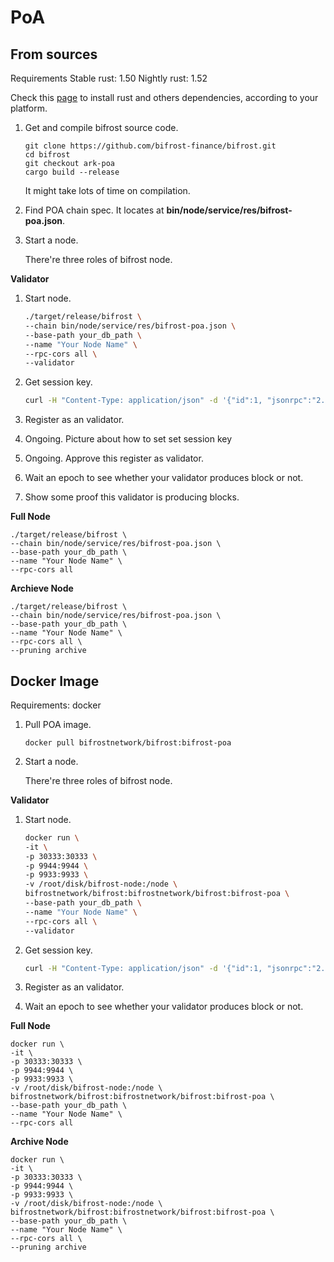 # PoA

## From sources

Requirements Stable rust: 1.50 Nightly rust: 1.52

Check this [page](https://substrate.dev/docs/en/knowledgebase/getting-started/) to install rust and others dependencies, according to your platform.

1. Get and compile bifrost source code.

   ```text
   git clone https://github.com/bifrost-finance/bifrost.git
   cd bifrost
   git checkout ark-poa
   cargo build --release
   ```

   It might take lots of time on compilation.

2. Find POA chain spec. It locates at **bin/node/service/res/bifrost-poa.json**.
3. Start a node.

   There're three roles of bifrost node.

**Validator**

1. Start node.

   ```bash
   ./target/release/bifrost \
   --chain bin/node/service/res/bifrost-poa.json \
   --base-path your_db_path \
   --name "Your Node Name" \
   --rpc-cors all \
   --validator
   ```

2. Get session key.

   ```bash
   curl -H "Content-Type: application/json" -d '{"id":1, "jsonrpc":"2.0", "method": "author_rotateKeys", "params":[]}' http://localhost:9933
   ```

3. Register as an validator.
4. Ongoing. Picture about how to set set session key
5. Ongoing. Approve this register as validator.
6. Wait an epoch to see whether your validator produces block or not.
7. Show some proof this validator is producing blocks.

**Full Node**

```text
./target/release/bifrost \
--chain bin/node/service/res/bifrost-poa.json \
--base-path your_db_path \
--name "Your Node Name" \
--rpc-cors all
```

**Archieve Node**

```text
./target/release/bifrost \
--chain bin/node/service/res/bifrost-poa.json \
--base-path your_db_path \
--name "Your Node Name" \
--rpc-cors all \
--pruning archive
```

## Docker Image

Requirements: docker

1. Pull POA image.

   ```text
   docker pull bifrostnetwork/bifrost:bifrost-poa
   ```

2. Start a node.

   There're three roles of bifrost node.

**Validator**

1. Start node.

   ```bash
   docker run \
   -it \
   -p 30333:30333 \
   -p 9944:9944 \
   -p 9933:9933 \
   -v /root/disk/bifrost-node:/node \
   bifrostnetwork/bifrost:bifrostnetwork/bifrost:bifrost-poa \
   --base-path your_db_path \
   --name "Your Node Name" \
   --rpc-cors all \
   --validator
   ```

2. Get session key.

   ```bash
   curl -H "Content-Type: application/json" -d '{"id":1, "jsonrpc":"2.0", "method": "author_rotateKeys", "params":[]}' http://localhost:9933
   ```

3. Register as an validator.
4. Wait an epoch to see whether your validator produces block or not.

**Full Node**

```text
docker run \
-it \
-p 30333:30333 \
-p 9944:9944 \
-p 9933:9933 \
-v /root/disk/bifrost-node:/node \
bifrostnetwork/bifrost:bifrostnetwork/bifrost:bifrost-poa \
--base-path your_db_path \
--name "Your Node Name" \
--rpc-cors all
```

**Archive Node**

```text
docker run \
-it \
-p 30333:30333 \
-p 9944:9944 \
-p 9933:9933 \
-v /root/disk/bifrost-node:/node \
bifrostnetwork/bifrost:bifrostnetwork/bifrost:bifrost-poa \
--base-path your_db_path \
--name "Your Node Name" \
--rpc-cors all \
--pruning archive
```

